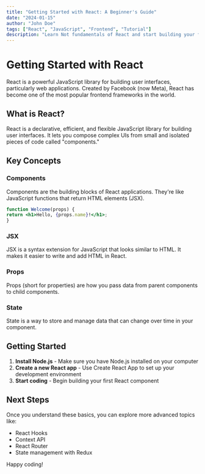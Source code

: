 ```yaml
---
title: "Getting Started with React: A Beginner's Guide"
date: "2024-01-15"
author: "John Doe"
tags: ["React", "JavaScript", "Frontend", "Tutorial"]
description: "Learn Not fundamentals of React and start building your first interactive web applications with this comprehensive beginner's guide."
---
```


# Getting Started with React

React is a powerful JavaScript library for building user interfaces, particularly web applications. Created by Facebook (now Meta), React has become one of the most popular frontend frameworks in the world.

## What is React?

React is a declarative, efficient, and flexible JavaScript library for building user interfaces. It lets you compose complex UIs from small and isolated pieces of code called "components."

## Key Concepts

### Components

Components are the building blocks of React applications. They're like JavaScript functions that return HTML elements (JSX).

```jsx
function Welcome(props) {
return <h1>Hello, {props.name}!</h1>;
}
```

### JSX

JSX is a syntax extension for JavaScript that looks similar to HTML. It makes it easier to write and add HTML in React.

### Props

Props (short for properties) are how you pass data from parent components to child components.

### State

State is a way to store and manage data that can change over time in your component.

## Getting Started

1. **Install Node.js** - Make sure you have Node.js installed on your computer
2. **Create a new React app** - Use Create React App to set up your development environment
3. **Start coding** - Begin building your first React component

## Next Steps

Once you understand these basics, you can explore more advanced topics like:

- React Hooks
- Context API
- React Router
- State management with Redux

Happy coding!
